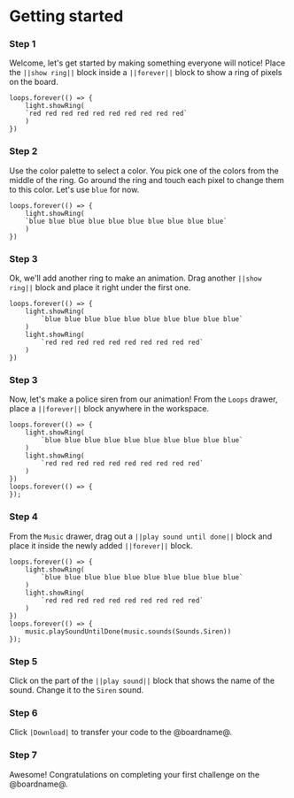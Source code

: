 # Getting started

### Step 1

Welcome, let's get started by making something everyone will notice! Place the ``||show ring||`` block inside a ``||forever||`` block to show a ring of pixels on the board.

```blocks
loops.forever(() => {
    light.showRing(
    `red red red red red red red red red red`
    )
})
```

### Step 2

Use the color palette to select a color. You pick one of the colors from the middle of the ring. Go around the ring and touch each pixel to change them to this color. Let's use `blue` for now.

```blocks
loops.forever(() => {
    light.showRing(
    `blue blue blue blue blue blue blue blue blue blue`
    )
})
```

### Step 3

Ok, we'll add another ring to make an animation. Drag another ``||show ring||`` block and place it right under the first one.

```blocks
loops.forever(() => {
    light.showRing(
        `blue blue blue blue blue blue blue blue blue blue`
    )
    light.showRing(
        `red red red red red red red red red red`
    )
})
```

### Step 3

Now, let's make a police siren from our animation! From the `Loops` drawer, place a ``||forever||`` block anywhere in the workspace.

```blocks
loops.forever(() => {
    light.showRing(
        `blue blue blue blue blue blue blue blue blue blue`
    )
    light.showRing(
        `red red red red red red red red red red`
    )
})
loops.forever(() => {
});
```

### Step 4

From the `Music` drawer, drag out a ``||play sound until done||`` block and place it inside the newly added ``||forever||`` block.

```blocks
loops.forever(() => {
    light.showRing(
        `blue blue blue blue blue blue blue blue blue blue`
    )
    light.showRing(
        `red red red red red red red red red red`
    )
})
loops.forever(() => {
    music.playSoundUntilDone(music.sounds(Sounds.Siren))
});
```

### Step 5

Click on the part of the ``||play sound||`` block that shows the name of the sound. Change it to the ``Siren`` sound.

### Step 6

Click ``|Download|`` to transfer your code to the @boardname@.

### Step 7

Awesome! Congratulations on completing your first challenge on the @boardname@.
